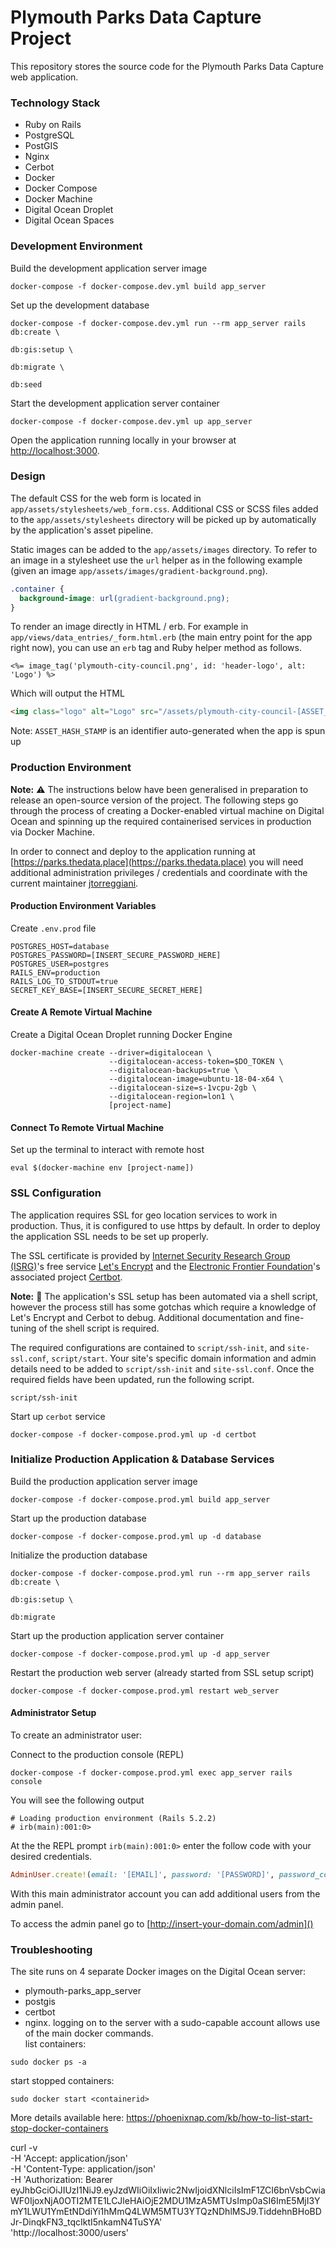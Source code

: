 # Plymouth Parks Data Capture Project

This repository stores the source code for the Plymouth Parks Data Capture web application.

### Technology Stack
- Ruby on Rails
- PostgreSQL
- PostGIS
- Nginx
- Cerbot
- Docker
- Docker Compose
- Docker Machine
- Digital Ocean Droplet
- Digital Ocean Spaces

### Development Environment

Build the development application server image
```shell
docker-compose -f docker-compose.dev.yml build app_server
```

Set up the development database
```shell
docker-compose -f docker-compose.dev.yml run --rm app_server rails db:create \
                                                                   db:gis:setup \
                                                                   db:migrate \
                                                                   db:seed
```

Start the development application server container
```shell
docker-compose -f docker-compose.dev.yml up app_server
```

Open the application running locally in your browser at [http://localhost:3000](http://localhost:3000).

### Design

The default CSS for the web form is located in `app/assets/stylesheets/web_form.css`. Additional CSS or SCSS files added to the `app/assets/stylesheets` directory will be picked up by automatically by the application's asset pipeline.

Static images can be added to the `app/assets/images` directory. To refer to an image in a stylesheet use the `url` helper as in the following example (given an image `app/assets/images/gradient-background.png`).

```CSS
.container {
  background-image: url(gradient-background.png);
}
```

To render an image directly in HTML / erb. For example in `app/views/data_entries/_form.html.erb` (the main entry point for the app right now), you can use an `erb` tag and Ruby helper method as follows.

```
<%= image_tag('plymouth-city-council.png', id: 'header-logo', alt: 'Logo') %>
```

Which will output the HTML

```HTML
<img class="logo" alt="Logo" src="/assets/plymouth-city-council-[ASSET_HASH_STAMP].png">
```

Note: `ASSET_HASH_STAMP` is an identifier auto-generated when the app is spun up

### Production Environment

**Note:** :warning: The instructions below have been generalised in preparation to release an open-source version of the project. The following steps go through the process of creating a Docker-enabled virtual machine on Digital Ocean and spinning up the required containerised services in production via Docker Machine.

In order to connect and deploy to the application running at [https://parks.thedata.place](https://parks.thedata.place) you will need additional administration privileges / credentials and coordinate with the current maintainer [jtorreggiani](https://github.com/jtorreggiani).

#### Production Environment Variables

Create `.env.prod` file

```shell
POSTGRES_HOST=database
POSTGRES_PASSWORD=[INSERT_SECURE_PASSWORD_HERE]
POSTGRES_USER=postgres
RAILS_ENV=production
RAILS_LOG_TO_STDOUT=true
SECRET_KEY_BASE=[INSERT_SECURE_SECRET_HERE]
```

#### Create A Remote Virtual Machine

Create a Digital Ocean Droplet running Docker Engine
```shell
docker-machine create --driver=digitalocean \
                      --digitalocean-access-token=$DO_TOKEN \
                      --digitalocean-backups=true \
                      --digitalocean-image=ubuntu-18-04-x64 \
                      --digitalocean-size=s-1vcpu-2gb \
                      --digitalocean-region=lon1 \
                      [project-name]
```

#### Connect To Remote Virtual Machine

Set up the terminal to interact with remote host
```shell
eval $(docker-machine env [project-name])
```
### SSL Configuration

The application requires SSL for geo location services to work in production. Thus, it is configured to use https by default. In order to deploy the application SSL needs to be set up properly.

The SSL certificate is provided by [Internet Security Research Group (ISRG)](https://www.abetterinternet.org)'s free service [Let's Encrypt](https://letsencrypt.org) and the [Electronic Frontier Foundation](https://www.eff.org)'s associated project [Certbot](https://certbot.eff.org/).

**Note:** :construction: The application's SSL setup has been automated via a shell script, however the process still has some gotchas which require a knowledge of Let's Encrypt and Cerbot to debug. Additional documentation and fine-tuning of the shell script is required.

The required configurations are contained to `script/ssh-init`, and `site-ssl.conf`, `script/start`. Your site's specific domain information and admin details need to be added to `script/ssh-init` and `site-ssl.conf`. Once the required fields have been updated, run the following script.

```shell
script/ssh-init
```

Start up `cerbot` service
```shell
docker-compose -f docker-compose.prod.yml up -d certbot
```

### Initialize Production Application & Database Services

Build the production application server image
```shell
docker-compose -f docker-compose.prod.yml build app_server
```

Start up the production database
```shell
docker-compose -f docker-compose.prod.yml up -d database
```

Initialize the production database
```shell
docker-compose -f docker-compose.prod.yml run --rm app_server rails db:create \
                                                                    db:gis:setup \
                                                                    db:migrate
```

Start up the production application server container
```shell
docker-compose -f docker-compose.prod.yml up -d app_server
```

Restart the production web server (already started from SSL setup script)
```shell
docker-compose -f docker-compose.prod.yml restart web_server
```

#### Administrator Setup

To create an administrator user:

Connect to the production console (REPL)
```shell
docker-compose -f docker-compose.prod.yml exec app_server rails console
```

You will see the following output
```shell
# Loading production environment (Rails 5.2.2)
# irb(main):001:0>
```

At the the REPL prompt `irb(main):001:0>` enter the follow code with your desired credentials.
```Ruby
AdminUser.create!(email: '[EMAIL]', password: '[PASSWORD]', password_confirmation: '[PASSWORD]')
```

With this main administrator account you can add additional users from the admin panel.

To access the admin panel go to [http://insert-your-domain.com/admin]()

### Troubleshooting

The site runs on 4 separate Docker images on the Digital Ocean server:  
- plymouth-parks_app_server
- postgis
- certbot
- nginx.
logging on to the server with a sudo-capable account allows use of the main docker commands.  
list containers:  
```
sudo docker ps -a
```
start stopped containers:  
```
sudo docker start <containerid>
```
More details available here: https://phoenixnap.com/kb/how-to-list-start-stop-docker-containers

curl -v \
  -H 'Accept: application/json' \
  -H 'Content-Type: application/json' \
  -H 'Authorization: Bearer eyJhbGciOiJIUzI1NiJ9.eyJzdWIiOiIxIiwic2NwIjoidXNlciIsImF1ZCI6bnVsbCwiaWF0IjoxNjA0OTI2MTE1LCJleHAiOjE2MDU1MzA5MTUsImp0aSI6ImE5MjI3YmY1LWU1YmEtNDdiYi1hMmQ4LWM5MTU3YTQzNDhlMSJ9.TiddehnBHoBDJr-DinqkFN3_tqcIktI5nkamN4TuSYA' \
  'http://localhost:3000/users'
